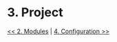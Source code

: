 # 3. Project

[<< 2. Modules](./../modules/modules.md) | [4. Configuration >> ](./../configuration/configuration.md)
